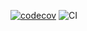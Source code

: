 [![codecov](https://codecov.io/gh/hyeonggeun2/CI/branch/master/graph/badge.svg)](https://codecov.io/gh/hyeonggeun2/CI)
![CI](https://github.com/hyeonggeun2/CI/workflows/CI/badge.svg)
